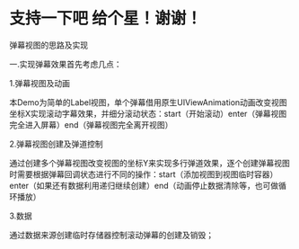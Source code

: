 # 支持一下吧 给个星！谢谢！
弹幕视图的思路及实现 

一.实现弹幕效果首先考虑几点：

1.弹幕视图及动画

本Demo为简单的Label视图，单个弹幕借用原生UIViewAnimation动画改变视图坐标X实现滚动字幕效果，并细分滚动状态：start（开始滚动）enter（弹幕视图完全进入屏幕）end（弹幕视图完全离开视图）

2.弹幕视图创建及弹道控制

通过创建多个弹幕视图改变视图的坐标Y来实现多行弹道效果，逐个创建弹幕视图时需要根据弹幕回调状态进行不同的操作：start（添加视图到视图临时容器）enter（如果还有数据利用递归继续创建）end（动画停止数据清除等，也可做循环播放）

3.数据

通过数据来源创建临时存储器控制滚动弹幕的创建及销毁；
